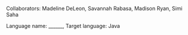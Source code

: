 Collaborators: Madeline DeLeon, Savannah Rabasa, Madison Ryan, Simi Saha

Language name: ______, Target language: Java
